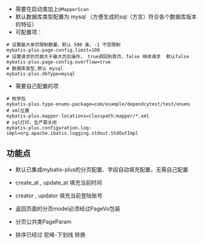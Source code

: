 - 需要在启动类加上`@MapperScan`
- 默认数据库类型配置为 mysql （方便生成的sql（方言）符合各个数据库版本的特征）
- 可配置项：

```properties
# 设置最大单页限制数量，默认 500 条，-1 不受限制
mybatis-plus.page-config.limit=100
# 设置请求的页面大于最大页后操作， true调回到首页，false 继续请求  默认false
mybatis-plus.page-config.overflow=true
# 数据库类型,默认 mysql
mybatis-plus.dbType=mysql
```

- 需要自己配置的项

```properties
# 枚举包
mybatis-plus.type-enums-package=com/example/dependcytest/test/enums
# xml位置
mybatis-plus.mapper-locations=classpath:mapper/*.xml
# sql打印，生产需关闭
mybatis-plus.configuration.log-impl=org.apache.ibatis.logging.stdout.StdOutImpl
```

## 功能点

- 默认已集成mybatis-plus的分页配置、字段自动填充配置，无需自己配置
- create_at , update_at 填充当前时间
- creator , updator 填充当前登陆账号

- 返回页面的分页model必须经过PageVo包装

- 分页公共类PageParam
- 排序已经过 驼峰-下划线 转换